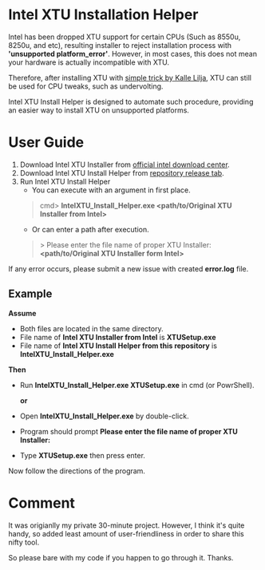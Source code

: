 # Intel XTU Installation Helper

Intel has been dropped XTU support for certain CPUs (Such as 8550u, 8250u, and etc), resulting installer to reject installation process with **'unsupported platform_error'**. However, in most cases, this does not mean your hardware is actually incompatible with XTU. 

Therefore, after installing XTU with [simple trick by Kalle Lilja](https://kallelilja.com/2018/12/workaround-xtu-attempted-to-install-on-an-unsupported-platform/), XTU can still be used for CPU tweaks, such as undervolting.

Intel XTU Install Helper is designed to automate such procedure, providing an easier way to install XTU on unsupported platforms.


# User Guide

 1. Download Intel XTU Installer from [official intel download center](https://downloadcenter.intel.com/download/24075/Intel-Extreme-Tuning-Utility-Intel-XTU-).
 2. Download Intel XTU Install Helper from  [repository release tab](https://github.com/gimdh/Intel-XTU-Install-Helper/releases).
 3. Run Intel XTU Install Helper
	 - You can execute with an argument in first place.
	 > cmd> **IntelXTU_Install_Helper.exe <path/to/Original XTU Installer from Intel>**
	 - Or can enter a path after execution.
	 > \> Please enter the file name of proper XTU Installer: **<path/to/Original XTU Installer form Intel>**


If any error occurs, please submit a new issue with created **error.log** file.


## Example

**Assume**
- Both files are located in the same directory.
- File name of **Intel XTU Installer from Intel** is **XTUSetup.exe**
- File name of **Intel XTU Install Helper from this repository** is **IntelXTU_Install_Helper.exe**

**Then**
- Run **IntelXTU_Install_Helper.exe XTUSetup.exe** in cmd (or PowrShell).

	**or**
- Open **IntelXTU_Install_Helper.exe** by double-click.
- Program should prompt **Please enter the file name of proper XTU Installer:**
- Type **XTUSetup.exe** then press enter.

Now follow the directions of the program.


# Comment
It was origianlly my private 30-minute project. However, I think it's quite handy, so added least amount of user-friendliness in order to share this nifty tool.

So please bare with my code if you happen to go through it. Thanks.




